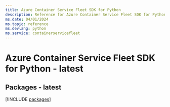 ```yaml
---
title: Azure Container Service Fleet SDK for Python
description: Reference for Azure Container Service Fleet SDK for Python
ms.date: 04/01/2024
ms.topic: reference
ms.devlang: python
ms.service: containerservicefleet
---
```

# Azure Container Service Fleet SDK for Python - latest
## Packages - latest
[!INCLUDE [packages](container-service-fleet-index.md)]